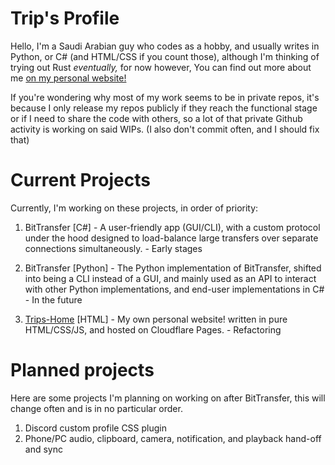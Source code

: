 # Trip's Profile
Hello, I'm a Saudi Arabian guy who codes as a hobby, and usually writes in Python, or C# (and HTML/CSS if you count those), although I'm thinking of trying out Rust *eventually,* for now however, You can find out more about me [on my personal website!](https://trps.dev)


If you're wondering why most of my work seems to be in private repos, it's because I only release my repos publicly if they reach the functional stage or if I need to share the code with others, so a lot of that private Github activity is working on said WIPs. (I also don't commit often, and I should fix that)

# Current Projects
Currently, I'm working on these projects, in order of priority:
1. BitTransfer \[C#\] - A user-friendly app (GUI/CLI), with a custom protocol under the hood designed to load-balance large transfers over separate connections simultaneously. - Early stages 

2. BitTransfer \[Python\] - The Python implementation of BitTransfer, shifted into being a CLI instead of a GUI, and mainly used as an API to interact with other Python implementations, and end-user implementations in C# - In the future

3. [Trips-Home](https://github.com/Trip7274/Trips-Home) \[HTML\] - My own personal website! written in pure HTML/CSS/JS, and hosted on Cloudflare Pages. - Refactoring

# Planned projects
Here are some projects I'm planning on working on after BitTransfer, this will change often and is in no particular order.
1. Discord custom profile CSS plugin
2. Phone/PC audio, clipboard, camera, notification, and playback hand-off and sync
